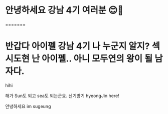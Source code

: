 

# 안녕하세요 강남 4기 여러분 😊💜

=======
# 반갑다 아이펠 강남 4기 나 누군지 알지? 섹시도현 난 아이펠.. 아니 모두연의 왕이 될 남자다. 

hihi

해가 Sun도 되고 sea도 되는군요. 신기방기
hyeongJin here!

안녕하세요
im sugeung


